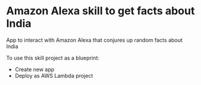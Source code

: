 # Amazon Alexa skill to get facts about India
App to interact with Amazon Alexa that conjures up random facts about India

To use this skill project as a blueprint:
 - Create new app 
 - Deploy as AWS Lambda project
 
